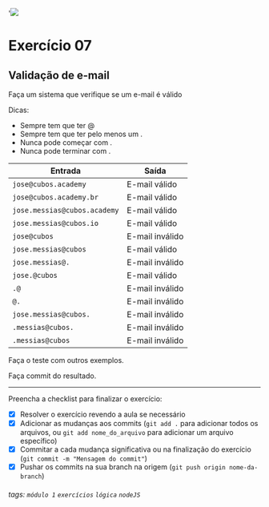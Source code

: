 '![](https://i.imgur.com/xG74tOh.png)

# Exercício 07

## Validação de e-mail

Faça um sistema que verifique se um e-mail é válido

Dicas:

-   Sempre tem que ter @
-   Sempre tem que ter pelo menos um .
-   Nunca pode começar com .
-   Nunca pode terminar com .

| Entrada                      | Saída           |
| ---------------------------- | --------------- |
| `jose@cubos.academy`         | E-mail válido   |
| `jose@cubos.academy.br`      | E-mail válido   |
| `jose.messias@cubos.academy` | E-mail válido   |
| `jose.messias@cubos.io`      | E-mail válido   |
| `jose@cubos`                 | E-mail inválido |
| `jose.messias@cubos`         | E-mail válido   |
| `jose.messias@.`             | E-mail inválido |
| `jose.@cubos`                | E-mail válido   |
| `.@`                         | E-mail inválido |
| `@.`                         | E-mail inválido |
| `jose.messias@cubos.`        | E-mail inválido |
| `.messias@cubos.`            | E-mail inválido |
| `.messias@cubos`             | E-mail inválido |

Faça o teste com outros exemplos.

Faça commit do resultado.

---

Preencha a checklist para finalizar o exercício:

-   [x] Resolver o exercício revendo a aula se necessário
-   [x] Adicionar as mudanças aos commits (`git add .` para adicionar todos os arquivos, ou `git add nome_do_arquivo` para adicionar um arquivo específico)
-   [x] Commitar a cada mudança significativa ou na finalização do exercício (`git commit -m "Mensagem do commit"`)
-   [x] Pushar os commits na sua branch na origem (`git push origin nome-da-branch`)

###### tags: `módulo 1` `exercícios` `lógica` `nodeJS`
